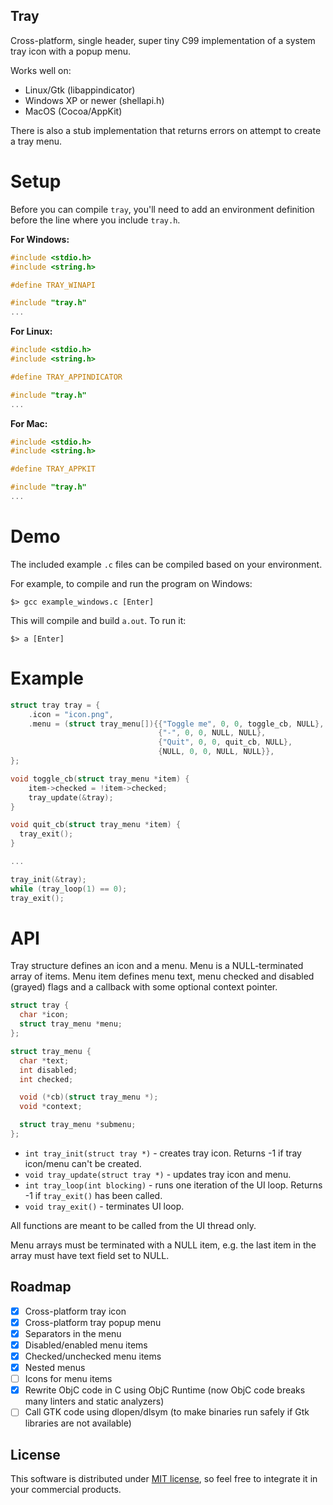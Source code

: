 Tray
----

Cross-platform, single header, super tiny C99 implementation of a system tray icon with a popup menu.

Works well on:

* Linux/Gtk (libappindicator)
* Windows XP or newer (shellapi.h)
* MacOS (Cocoa/AppKit)

There is also a stub implementation that returns errors on attempt to create a tray menu.

# Setup

Before you can compile `tray`, you'll need to add an environment definition before the line where you include `tray.h`. 

**For Windows:**
```c
#include <stdio.h>
#include <string.h>

#define TRAY_WINAPI

#include "tray.h"
...
```

**For Linux:**
```c
#include <stdio.h>
#include <string.h>

#define TRAY_APPINDICATOR

#include "tray.h"
...
```

**For Mac:**
```c
#include <stdio.h>
#include <string.h>

#define TRAY_APPKIT

#include "tray.h"
...
```

# Demo

The included example `.c` files can be compiled based on your environment.

For example, to compile and run the program on Windows: 

```shell
$> gcc example_windows.c [Enter]
``` 

This will compile and build `a.out`. To run it: 

```
$> a [Enter]
```

# Example

```c
struct tray tray = {
    .icon = "icon.png",
    .menu = (struct tray_menu[]){{"Toggle me", 0, 0, toggle_cb, NULL},
                                 {"-", 0, 0, NULL, NULL},
                                 {"Quit", 0, 0, quit_cb, NULL},
                                 {NULL, 0, 0, NULL, NULL}},
};

void toggle_cb(struct tray_menu *item) {
	item->checked = !item->checked;
	tray_update(&tray);
}

void quit_cb(struct tray_menu *item) {
  tray_exit();
}

...

tray_init(&tray);
while (tray_loop(1) == 0);
tray_exit();

```

# API

Tray structure defines an icon and a menu.
Menu is a NULL-terminated array of items.
Menu item defines menu text, menu checked and disabled (grayed) flags and a
callback with some optional context pointer.

```c
struct tray {
  char *icon;
  struct tray_menu *menu;
};

struct tray_menu {
  char *text;
  int disabled;
  int checked;

  void (*cb)(struct tray_menu *);
  void *context;

  struct tray_menu *submenu;
};
```

* `int tray_init(struct tray *)` - creates tray icon. Returns -1 if tray icon/menu can't be created.
* `void tray_update(struct tray *)` - updates tray icon and menu.
* `int tray_loop(int blocking)` - runs one iteration of the UI loop. Returns -1 if `tray_exit()` has been called.
* `void tray_exit()` - terminates UI loop.

All functions are meant to be called from the UI thread only.

Menu arrays must be terminated with a NULL item, e.g. the last item in the
array must have text field set to NULL.

## Roadmap

* [x] Cross-platform tray icon
* [x] Cross-platform tray popup menu
* [x] Separators in the menu
* [x] Disabled/enabled menu items
* [x] Checked/unchecked menu items
* [x] Nested menus
* [ ] Icons for menu items
* [x] Rewrite ObjC code in C using ObjC Runtime (now ObjC code breaks many linters and static analyzers)
* [ ] Call GTK code using dlopen/dlsym (to make binaries run safely if Gtk libraries are not available)

## License

This software is distributed under [MIT license](http://www.opensource.org/licenses/mit-license.php),
 so feel free to integrate it in your commercial products.

